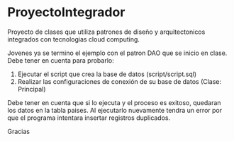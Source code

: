 # ProyectoIntegrador
Proyecto de clases que utiliza patrones de diseño y arquitectonicos integrados con tecnologias cloud computing.

Jovenes ya se termino el ejemplo con el patron DAO que se inicio en clase. Debe tener en cuenta para probarlo:

1. Ejecutar el script que crea la base de datos (script/script.sql)
2. Realizar las configuraciones de conexión de su base de datos (Clase: Principal)

Debe tener en cuenta que si lo ejecuta y el proceso es exitoso, quedaran los datos en la tabla paises. Al ejecutarlo nuevamente tendra 
un error por que el programa intentara insertar registros duplicados.

Gracias

